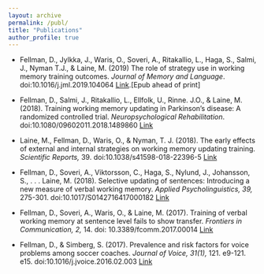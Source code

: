 ```yaml
---
layout: archive
permalink: /publ/
title: "Publications"
author_profile: true
---
```


* Fellman, D., Jylkka, J., Waris, O., Soveri, A., Ritakallio, L., Haga, S., Salmi, J., Nyman T.J., & Laine, M. (2019) The role of strategy use in working memory training outcomes. *Journal of Memory and Language*. doi:10.1016/j.jml.2019.104064 [Link](https://www.sciencedirect.com/science/article/pii/S0749596X19300968).[Epub ahead of print]

* Fellman, D., Salmi, J., Ritakallio, L., Ellfolk, U., Rinne. J.O., & Laine, M. (2018). Training working memory updating in Parkinson’s disease: A randomized controlled trial. *Neuropsychological Rehabilitation*. doi:10.1080/09602011.2018.1489860 [Link](https://www.tandfonline.com/doi/abs/10.1080/09602011.2018.1489860)

* Laine, M., Fellman, D., Waris, O., & Nyman, T. J. (2018). The early effects of external and internal strategies on working memory updating training. *Scientific Reports,* 39. doi:10.1038/s41598-018-22396-5 [Link](https://www.nature.com/articles/s41598-018-22396-5)

* Fellman, D., Soveri, A., Viktorsson, C., Haga, S., Nylund, J., Johansson, S., . . . Laine, M. (2018). Selective updating of sentences: Introducing a new measure of verbal working memory. *Applied Psycholinguistics, 39,* 275-301. doi:10.1017/S0142716417000182 [Link](https://www.cambridge.org/core/journals/applied-psycholinguistics/article/selective-updating-of-sentences-introducing-a-new-measure-of-verbal-working-memory/A1B55EB526324DD6D437F41C6DDD566E)

*	Fellman, D., Soveri, A., Waris, O., & Laine, M. (2017). Training of verbal working memory at sentence level fails to show transfer. *Frontiers in Communication, 2,* 14.
doi: 10.3389/fcomm.2017.00014 [Link](https://www.frontiersin.org/articles/10.3389/fcomm.2017.00014/full)

* Fellman, D., & Simberg, S. (2017). Prevalence and risk factors for voice problems among soccer coaches. *Journal of Voice, 31(1),* 121. e9-121. e15. doi:10.1016/j.jvoice.2016.02.003 [Link](https://www.sciencedirect.com/science/article/pii/S0892199716000321)
